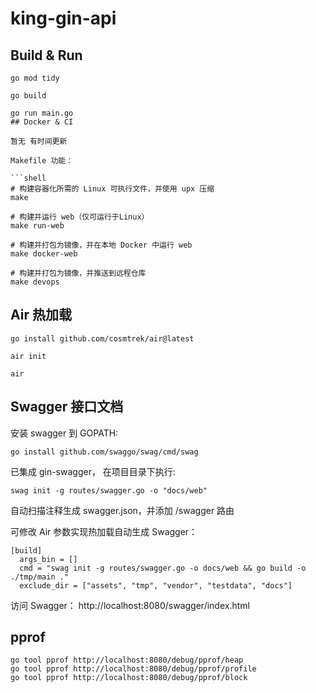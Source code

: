 # king-gin-api

## Build & Run

```shell
go mod tidy

go build

go run main.go
## Docker & CI

暂无 有时间更新

Makefile 功能：

```shell
# 构建容器化所需的 Linux 可执行文件，并使用 upx 压缩
make

# 构建并运行 web（仅可运行于Linux）
make run-web

# 构建并打包为镜像，并在本地 Docker 中运行 web
make docker-web

# 构建并打包为镜像，并推送到远程仓库
make devops
```


## Air 热加载

```shell
go install github.com/cosmtrek/air@latest
 
air init

air
```

## Swagger 接口文档

安装 swagger 到 GOPATH:

```shell
go install github.com/swaggo/swag/cmd/swag
```

已集成 gin-swagger， 在项目目录下执行:

```shell
swag init -g routes/swagger.go -o "docs/web"
```

自动扫描注释生成 swagger.json，并添加 /swagger 路由

可修改 Air 参数实现热加载自动生成 Swagger：

```shell
[build]
  args_bin = []
  cmd = "swag init -g routes/swagger.go -o docs/web && go build -o ./tmp/main ."
  exclude_dir = ["assets", "tmp", "vendor", "testdata", "docs"]
```

访问 Swagger： http://localhost:8080/swagger/index.html

## pprof

```shell
go tool pprof http://localhost:8080/debug/pprof/heap
go tool pprof http://localhost:8080/debug/pprof/profile
go tool pprof http://localhost:8080/debug/pprof/block
